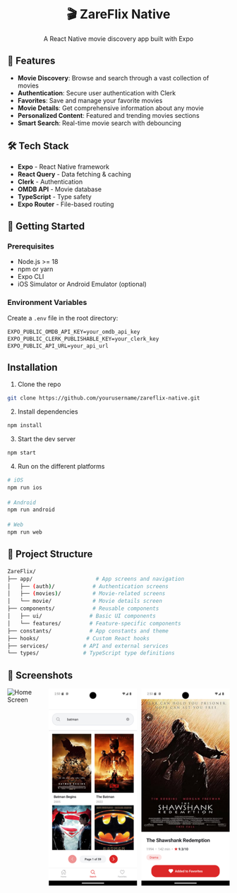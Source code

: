 <div align="center">
  <h1>🎬 ZareFlix Native</h1>
  <p>A React Native movie discovery app built with Expo</p>
</div>

## 📱 Features

- **Movie Discovery**: Browse and search through a vast collection of movies
- **Authentication**: Secure user authentication with Clerk
- **Favorites**: Save and manage your favorite movies
- **Movie Details**: Get comprehensive information about any movie
- **Personalized Content**: Featured and trending movies sections
- **Smart Search**: Real-time movie search with debouncing

## 🛠 Tech Stack

- **Expo** - React Native framework
- **React Query** - Data fetching & caching
- **Clerk** - Authentication
- **OMDB API** - Movie database
- **TypeScript** - Type safety
- **Expo Router** - File-based routing

## 🚀 Getting Started

### Prerequisites

- Node.js >= 18
- npm or yarn
- Expo CLI
- iOS Simulator or Android Emulator (optional)

### Environment Variables

Create a `.env` file in the root directory:

```env
EXPO_PUBLIC_OMDB_API_KEY=your_omdb_api_key
EXPO_PUBLIC_CLERK_PUBLISHABLE_KEY=your_clerk_key
EXPO_PUBLIC_API_URL=your_api_url
```

## Installation

1. Clone the repo

```bash
git clone https://github.com/yourusername/zareflix-native.git
```

2. Install dependencies

```bash
npm install
```

3. Start the dev server

```bash
npm start
```

4. Run on the different platforms

```bash
# iOS
npm run ios

# Android
npm run android

# Web
npm run web
```

## 📁 Project Structure

```bash
ZareFlix/
├── app/                    # App screens and navigation
│   ├── (auth)/            # Authentication screens
│   ├── (movies)/          # Movie-related screens
│   └── movie/             # Movie details screen
├── components/            # Reusable components
│   ├── ui/               # Basic UI components
│   └── features/         # Feature-specific components
├── constants/            # App constants and theme
├── hooks/               # Custom React hooks
├── services/           # API and external services
└── types/              # TypeScript type definitions
```

## 📱 Screenshots

<div style="display: flex; gap: 10px;"> 
   <img src="assets/images/home" width="200" alt="Home Screen"/>
   <img src="assets/images/search.png" width="200" alt="Search Screen"/>
   <img src="assets/images/details.png" width="200" alt="Details Screen"/>
</div>
